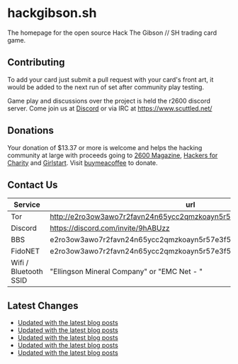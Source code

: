# hackgibson.sh
The homepage for the open source Hack The Gibson // SH trading card game.


## Contributing

To add your card just submit a pull request with your card's front art, it would be added to the next run of set after community play testing.

Game play and discussions over the project is held the r2600 discord server. Come join us at [Discord](https://discord.com/invite/9hABUzz) or via IRC at https://www.scuttled.net/


## Donations

Your donation of $13.37 or more is welcome and helps the hacking community at large with proceeds going to [2600 Magazine](https://2600.com/), [Hackers for Charity](https://hackersforcharity.org) and [Girlstart](https://girlstart.org).  Visit [buymeacoffee](https://www.buymeacoffee.com/hackgibson.sh) to donate.


## Contact Us

Service | url
-|-
Tor | http://e2ro3ow3awo7r2favn24n65ycc2qmzkoayn5r57e3f56nvjwdcgg32ad.onion
Discord | https://discord.com/invite/9hABUzz
BBS | e2ro3ow3awo7r2favn24n65ycc2qmzkoayn5r57e3f56nvjwdcgg32ad.onion:23
FidoNET | e2ro3ow3awo7r2favn24n65ycc2qmzkoayn5r57e3f56nvjwdcgg32ad.onion:24554
Wifi / Bluetooth SSID | "Ellingson Mineral Company" or "EMC Net - <fidonet address>"

## Latest Changes
<!-- BLOG-POST-LIST:START -->
- [Updated with the latest blog posts](https://github.com/DFW2600/hackgibson.sh/commit/a7a15c1c05a4fba2ded383a3931b79edce590f4b)
- [Updated with the latest blog posts](https://github.com/DFW2600/hackgibson.sh/commit/3b1bd127cf2ded7a22f3a8c71dac7e09ef8cecd0)
- [Updated with the latest blog posts](https://github.com/DFW2600/hackgibson.sh/commit/caccb4246ba7b98587316489c58737fc4cf63e4a)
- [Updated with the latest blog posts](https://github.com/DFW2600/hackgibson.sh/commit/18450a7123ed985029871277ce27e7c00ad77f04)
- [Updated with the latest blog posts](https://github.com/DFW2600/hackgibson.sh/commit/356624d9de7948b4c114efa325006f605679399d)
<!-- BLOG-POST-LIST:END -->
